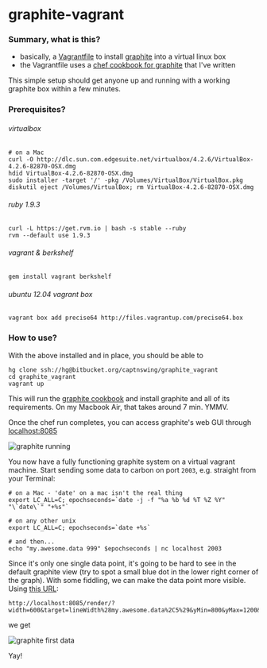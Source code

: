 # graphite-vagrant

### Summary, what is this?

* basically, a [Vagrantfile](http://vagrantup.com/v1/docs/vagrantfile.html) to install [graphite](http://graphite.wikidot.org) into a virtual linux box
* the Vagrantfile uses a [chef cookbook for graphite](https://github.com/captnswing/chef-graphite) that I've written

This simple setup should get anyone up and running with a working graphite box within a few minutes.

### Prerequisites?

###### virtualbox

    # on a Mac
    curl -O http://dlc.sun.com.edgesuite.net/virtualbox/4.2.6/VirtualBox-4.2.6-82870-OSX.dmg
    hdid VirtualBox-4.2.6-82870-OSX.dmg
    sudo installer -target '/' -pkg /Volumes/VirtualBox/VirtualBox.pkg
    diskutil eject /Volumes/VirtualBox; rm VirtualBox-4.2.6-82870-OSX.dmg

###### ruby 1.9.3

    curl -L https://get.rvm.io | bash -s stable --ruby
    rvm --default use 1.9.3

###### vagrant & berkshelf

    gem install vagrant berkshelf

###### ubuntu 12.04 vagrant box

    vagrant box add precise64 http://files.vagrantup.com/precise64.box

### How to use?

With the above installed and in place, you should be able to

    hg clone ssh://hg@bitbucket.org/captnswing/graphite_vagrant
    cd graphite_vagrant
    vagrant up
    
This will run the [graphite cookbook](https://github.com/captnswing/chef-graphite) and install graphite and all of its requirements. On my Macbook Air, that takes around 7 min. YMMV.

Once the chef run completes, you can access graphite's web GUI through [localhost:8085](http://localhost:8085)

![graphite running](https://bitbucket.org/captnswing/graphite_vagrant/raw/default/graphite_running.png)

You now have a fully functioning graphite system on a virtual vagrant machine. Start sending some data to carbon on port `2003`, e.g. straight from your Terminal:

    # on a Mac - 'date' on a mac isn't the real thing 
    export LC_ALL=C; epochseconds=`date -j -f "%a %b %d %T %Z %Y" "\`date\`" "+%s"`
    
    # on any other unix
    export LC_ALL=C; epochseconds=`date +%s`
    
    # and then...
    echo "my.awesome.data 999" $epochseconds | nc localhost 2003

Since it's only one single data point, it's going to be hard to see in the default graphite view (try to spot a small blue dot in the lower right corner of the graph). With some fiddling, we can make the data point more visible. Using [this URL](http://localhost:8085/render/?width=600&target=lineWidth%28my.awesome.data%2C5%29&yMin=800&yMax=1200&areaMode=first):

    http://localhost:8085/render/?width=600&target=lineWidth%28my.awesome.data%2C5%29&yMin=800&yMax=1200&areaMode=first

we get

![graphite first data](https://bitbucket.org/captnswing/graphite_vagrant/raw/default/graphite_firstdata.png)

Yay!